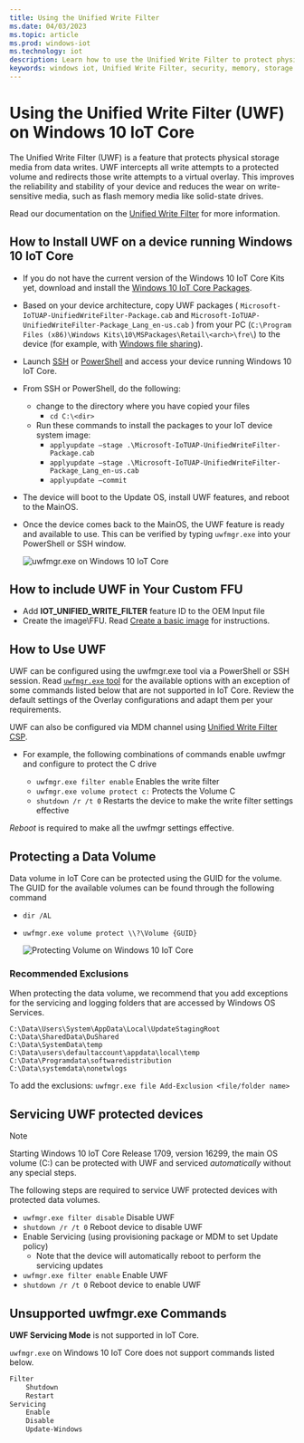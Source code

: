 ```yaml
---
title: Using the Unified Write Filter
ms.date: 04/03/2023
ms.topic: article
ms.prod: windows-iot
ms.technology: iot
description: Learn how to use the Unified Write Filter to protect physical storage media from data writes.
keywords: windows iot, Unified Write Filter, security, memory, storage media
---
```


# Using the Unified Write Filter (UWF) on Windows 10 IoT Core

The Unified Write Filter (UWF) is a feature that protects physical storage media from data writes. UWF intercepts all write attempts to a protected volume and redirects those write attempts to a virtual overlay. This improves the reliability and stability of your device and reduces the wear on write-sensitive media, such as flash memory media like solid-state drives.

Read our documentation on the [Unified Write Filter](/windows-hardware/customize/enterprise/unified-write-filter) for more information.

## How to Install UWF on a device running Windows 10 IoT Core

* If you do not have the current version of the Windows 10 IoT Core Kits yet, download and install the [Windows 10 IoT Core Packages](https://www.microsoft.com/software-download/windows10iotcore).
* Based on your device architecture, copy UWF packages ( `Microsoft-IoTUAP-UnifiedWriteFilter-Package.cab` and `Microsoft-IoTUAP-UnifiedWriteFilter-Package_Lang_en-us.cab` ) from your PC (`C:\Program Files (x86)\Windows Kits\10\MSPackages\Retail\<arch>\fre\`) to the device (for example, with [Windows file sharing](../manage-your-device/WindowsFileSharing.md)).
* Launch [SSH](../connect-your-device/SSH.md) or [PowerShell](../connect-your-device/PowerShell.md) and access your device running Windows 10 IoT Core.
* From SSH or PowerShell, do the following:
  * change to the directory where you have copied your files
    * `cd C:\<dir>`
  * Run these commands to install the packages to your IoT device system image:
    * `applyupdate –stage .\Microsoft-IoTUAP-UnifiedWriteFilter-Package.cab`
    * `applyupdate –stage .\Microsoft-IoTUAP-UnifiedWriteFilter-Package_Lang_en-us.cab`
    * `applyupdate –commit`
* The device will boot to the Update OS, install UWF features, and reboot to the MainOS.
* Once the device comes back to the MainOS, the UWF feature is ready and available to use. This can be verified by typing ```uwfmgr.exe``` into your PowerShell or SSH window.

  ![uwfmgr.exe on Windows 10 IoT Core](../media/UnifiedWriteFilter/uwfmgr.png)

## How to include UWF in Your Custom FFU

* Add **IOT_UNIFIED_WRITE_FILTER** feature ID to the OEM Input file
* Create the image\FFU. Read [Create a basic image](/windows-hardware/manufacture/iot/create-a-basic-image) for instructions.

## How to Use UWF

UWF can be configured using the uwfmgr.exe tool via a PowerShell or SSH session.
Read [`uwfmgr.exe` tool](/windows-hardware/customize/enterprise/uwfmgrexe) for the available options with an exception of some commands listed below that are not supported in IoT Core.
Review the default settings of the Overlay configurations and adapt them per your requirements.

UWF can also be configured via MDM channel using [Unified Write Filter CSP](/windows/client-management/mdm/unifiedwritefilter-csp).

* For example, the following combinations of commands enable uwfmgr and configure to protect the C drive

  * `uwfmgr.exe filter enable`      Enables the write filter
  * `uwfmgr.exe volume protect c:`  Protects the Volume C
  * `shutdown /r /t 0`              Restarts the device to make the write filter settings effective

*Reboot* is required to make all the uwfmgr settings effective.

## Protecting a Data Volume

Data volume in IoT Core can be protected using the GUID for the volume.
The GUID for the available volumes can be found through the following command

* `dir /AL`
* `uwfmgr.exe volume protect \\?\Volume {GUID}`

  ![Protecting Volume on Windows 10 IoT Core](../media/UnifiedWriteFilter/uwfmgr_protect.png)

### Recommended Exclusions

When protecting the data volume, we recommend that you add exceptions for the servicing and logging folders that are accessed by Windows OS Services.

```text
C:\Data\Users\System\AppData\Local\UpdateStagingRoot
C:\Data\SharedData\DuShared
C:\Data\SystemData\temp
C:\Data\users\defaultaccount\appdata\local\temp
C:\Data\Programdata\softwaredistribution
C:\Data\systemdata\nonetwlogs
```

To add the exclusions:
  `uwfmgr.exe file Add-Exclusion <file/folder name>`

## Servicing UWF protected devices

> [!NOTE]
> Starting Windows 10 IoT Core Release 1709, version 16299, the main OS volume (C:\) can be protected with UWF and serviced *automatically* without any special steps.

The following steps are required to service UWF protected devices with protected data volumes.

* `uwfmgr.exe filter disable` Disable UWF
* `shutdown /r /t 0` Reboot device to disable UWF
* Enable Servicing (using provisioning package or MDM to set Update policy)
  * Note that the device will automatically reboot to perform the servicing updates
* `uwfmgr.exe filter enable` Enable UWF
* `shutdown /r /t 0` Reboot device to enable UWF

## Unsupported uwfmgr.exe Commands

**UWF Servicing Mode** is not supported in IoT Core.

`uwfmgr.exe` on Windows 10 IoT Core does not support commands listed below.

```cmd
Filter
    Shutdown
    Restart
Servicing
    Enable
    Disable
    Update-Windows
```
